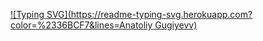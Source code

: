 [![Typing SVG](https://readme-typing-svg.herokuapp.com?color=%2336BCF7&lines=Anatoliy Gugiyevv)](https://git.io/typing-svg)
